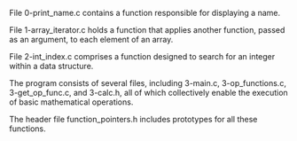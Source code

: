 File 0-print_name.c contains a function responsible for displaying a name.

File 1-array_iterator.c holds a function that applies another function, passed as an argument, to each element of an array.

File 2-int_index.c comprises a function designed to search for an integer within a data structure.

The program consists of several files, including 3-main.c, 3-op_functions.c, 3-get_op_func.c, and 3-calc.h, all of which collectively enable the execution of basic mathematical operations.

The header file function_pointers.h includes prototypes for all these functions.